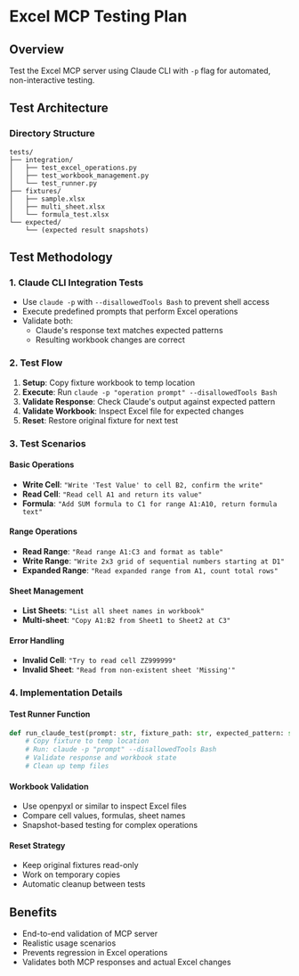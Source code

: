 # Excel MCP Testing Plan

## Overview
Test the Excel MCP server using Claude CLI with `-p` flag for automated, non-interactive testing.

## Test Architecture

### Directory Structure
```
tests/
├── integration/
│   ├── test_excel_operations.py
│   ├── test_workbook_management.py
│   └── test_runner.py
├── fixtures/
│   ├── sample.xlsx
│   ├── multi_sheet.xlsx
│   └── formula_test.xlsx
└── expected/
    └── (expected result snapshots)
```

## Test Methodology

### 1. Claude CLI Integration Tests
- Use `claude -p` with `--disallowedTools Bash` to prevent shell access
- Execute predefined prompts that perform Excel operations
- Validate both:
  - Claude's response text matches expected patterns
  - Resulting workbook changes are correct

### 2. Test Flow
1. **Setup**: Copy fixture workbook to temp location
2. **Execute**: Run `claude -p "operation prompt" --disallowedTools Bash`
3. **Validate Response**: Check Claude's output against expected pattern
4. **Validate Workbook**: Inspect Excel file for expected changes
5. **Reset**: Restore original fixture for next test

### 3. Test Scenarios

#### Basic Operations
- **Write Cell**: `"Write 'Test Value' to cell B2, confirm the write"`
- **Read Cell**: `"Read cell A1 and return its value"`
- **Formula**: `"Add SUM formula to C1 for range A1:A10, return formula text"`

#### Range Operations
- **Read Range**: `"Read range A1:C3 and format as table"`
- **Write Range**: `"Write 2x3 grid of sequential numbers starting at D1"`
- **Expanded Range**: `"Read expanded range from A1, count total rows"`

#### Sheet Management
- **List Sheets**: `"List all sheet names in workbook"`
- **Multi-sheet**: `"Copy A1:B2 from Sheet1 to Sheet2 at C3"`

#### Error Handling
- **Invalid Cell**: `"Try to read cell ZZ999999"`
- **Invalid Sheet**: `"Read from non-existent sheet 'Missing'"`

### 4. Implementation Details

#### Test Runner Function
```python
def run_claude_test(prompt: str, fixture_path: str, expected_pattern: str) -> TestResult:
    # Copy fixture to temp location
    # Run: claude -p "prompt" --disallowedTools Bash
    # Validate response and workbook state
    # Clean up temp files
```

#### Workbook Validation
- Use openpyxl or similar to inspect Excel files
- Compare cell values, formulas, sheet names
- Snapshot-based testing for complex operations

#### Reset Strategy
- Keep original fixtures read-only
- Work on temporary copies
- Automatic cleanup between tests

## Benefits
- End-to-end validation of MCP server
- Realistic usage scenarios
- Prevents regression in Excel operations
- Validates both MCP responses and actual Excel changes